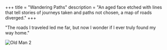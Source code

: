 +++
title = "Wandering Paths"
description = "An aged face etched with lines that tell stories of journeys taken and paths not chosen, a map of roads diverged."
+++

"The roads I traveled led me far, but now I wonder if I ever truly found my way home."

![Old Man 2](/images/oldman2.png)
